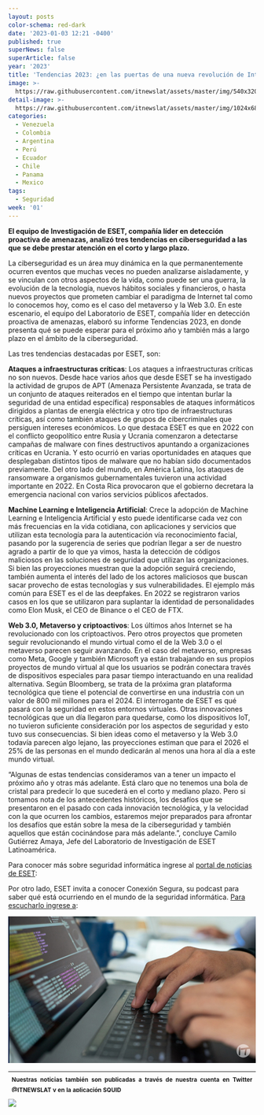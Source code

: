 ```yaml
---
layout: posts
color-schema: red-dark
date: '2023-01-03 12:21 -0400'
published: true
superNews: false
superArticle: false
year: '2023'
title: 'Tendencias 2023: ¿en las puertas de una nueva revolución de Internet? '
image: >-
  https://raw.githubusercontent.com/itnewslat/assets/master/img/540x320/ESET-Escritorio-p.jpg
detail-image: >-
  https://raw.githubusercontent.com/itnewslat/assets/master/img/1024x680/ESET-Escritorio-g.jpg
categories:
  - Venezuela
  - Colombia
  - Argentina
  - Perú
  - Ecuador
  - Chile
  - Panama
  - Mexico
tags:
  - Seguridad
week: '01'
---
```

**El equipo de Investigación de ESET, compañía líder en detección proactiva de amenazas, analizó tres tendencias en ciberseguridad a las que se debe prestar atención en el corto y largo plazo.** 

 La ciberseguridad es un área muy dinámica en la que permanentemente ocurren eventos que muchas veces no pueden analizarse aisladamente, y se vinculan con otros aspectos de la vida, como puede ser una guerra, la evolución de la tecnología, nuevos hábitos sociales y financieros, o hasta nuevos proyectos que prometen cambiar el paradigma de Internet tal como lo conocemos hoy, como es el caso del metaverso y la Web 3.0.  En este escenario, el equipo del Laboratorio de ESET, compañía líder en detección proactiva de amenazas, elaboró su informe Tendencias 2023, en donde presenta qué se puede esperar para el próximo año y también más a largo plazo en el ámbito de la ciberseguridad. 
 
Las tres tendencias destacadas por ESET, son:

**Ataques a infraestructuras críticas**: Los ataques a infraestructuras críticas no son nuevos. Desde hace varios años que desde ESET se ha investigado la actividad de grupos de APT (Amenaza Persistente Avanzada, se trata de un conjunto de ataques reiterados en el tiempo que intentan burlar la seguridad de una entidad específica) responsables de ataques informáticos dirigidos a plantas de energía eléctrica y otro tipo de infraestructuras críticas, así como también ataques de grupos de cibercriminales que persiguen intereses económicos. Lo que destaca ESET es que en 2022 con el conflicto geopolítico entre Rusia y Ucrania comenzaron a detectarse campañas de malware con fines destructivos apuntando a organizaciones críticas en Ucrania. Y esto ocurrió en varias oportunidades en ataques que desplegaban distintos tipos de malware que no habían sido documentados previamente. Del otro lado del mundo, en América Latina, los ataques de ransomware a organismos gubernamentales tuvieron una actividad importante en 2022. En Costa Rica provocaron que el gobierno decretara la emergencia nacional con varios servicios públicos afectados.

**Machine Learning e Inteligencia Artificial**: Crece la adopción de Machine Learning e Inteligencia Artificial y esto puede identificarse cada vez con más frecuencias en la vida cotidiana, con aplicaciones y servicios que utilizan esta tecnología para la autenticación vía reconocimiento facial, pasando por la sugerencia de series que podrían llegar a ser de nuestro agrado a partir de lo que ya vimos, hasta la detección de códigos maliciosos en las soluciones de seguridad que utilizan las organizaciones. Si bien las proyecciones muestran que la adopción seguirá creciendo, también aumenta el interés del lado de los actores maliciosos que buscan sacar provecho de estas tecnologías y sus vulnerabilidades. El ejemplo más común para ESET es el de las deepfakes. En 2022 se registraron varios casos en los que se utilizaron para suplantar la identidad de personalidades como Elon Musk, el CEO de Binance o el CEO de FTX. 

**Web 3.0, Metaverso y criptoactivos**: Los últimos años Internet se ha revolucionado con los criptoactivos. Pero otros proyectos que prometen seguir revolucionando el mundo virtual como el de la Web 3.0 o el metaverso parecen seguir avanzando. En el caso del metaverso, empresas como Meta, Google y también Microsoft ya están trabajando en sus propios proyectos de mundo virtual al que los usuarios se podrán conectara través de dispositivos especiales para pasar tiempo interactuando en una realidad alternativa. Según Bloomberg, se trata de la próxima gran plataforma tecnológica que tiene el potencial de convertirse en una industria con un valor de 800 mil millones para el 2024. El interrogante de ESET es qué pasará con la seguridad en estos entornos virtuales. Otras innovaciones tecnológicas que un día llegaron para quedarse, como los dispositivos IoT, no tuvieron suficiente consideración por los aspectos de seguridad y esto tuvo sus consecuencias. Si bien ideas como el metaverso y la Web 3.0 todavía parecen algo lejano, las proyecciones estiman que para el 2026 el 25% de las personas en el mundo dedicarán al menos una hora al día a este mundo virtual. 
 
“Algunas de estas tendencias consideramos van a tener un impacto el próximo año y otras más adelante. Está claro que no tenemos una bola de cristal para predecir lo que sucederá en el corto y mediano plazo. Pero si tomamos nota de los antecedentes históricos, los desafíos que se presentaron en el pasado con cada innovación tecnológica, y la velocidad con la que ocurren los cambios, estaremos mejor preparados para afrontar los desafíos que están sobre la mesa de la ciberseguridad y también aquellos que están cocinándose para más adelante.”, concluye Camilo Gutiérrez Amaya, Jefe del Laboratorio de Investigación de ESET Latinoamérica.

Para conocer más sobre seguridad informática ingrese al [portal de noticias de ESET](https://www.welivesecurity.com/la-es/2022/12/21/tendencias-2023-en-las-puertas-de-una-nueva-revolucion-de-internet/): 

Por otro lado, ESET invita a conocer Conexión Segura, su podcast para saber qué está ocurriendo en el mundo de la seguridad informática. [Para escucharlo ingrese a](https://open.spotify.com/show/0Q32tisjNy7eCYwUNHphcw): 

![](https://raw.githubusercontent.com/itnewslat/assets/master/img/540x320/ESET-Escritorio-p.jpg)

<table style="height: 42px;" width="569">
<tbody>
<tr>
<td style="text-align: justify;"><sub><strong>Nuestras noticias también son publicadas a través de nuestra cuenta en Twitter <a href="https://twitter.com/itnewslat?lang=es">@ITNEWSLAT</a> y en la aplicación <a href="https://squidapp.co/en/">SQUID</a></strong></sub></td>
</tr>
</tbody>
</table>

<img src="https://tracker.metricool.com/c3po.jpg?hash=56f88a41e39ab42c063cc51676587a04"/>